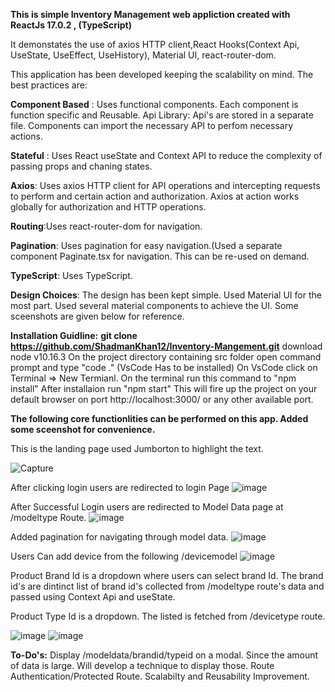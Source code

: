 **This is simple Inventory Management web appliction created with ReactJs 17.0.2 , (TypeScript)**

It demonstates the use of axios HTTP client,React Hooks(Context Api, UseState, UseEffect, UseHistory), Material UI, react-router-dom.

This application has been developed keeping the scalability on mind. The best practices are:

**Component Based** : Uses functional components. Each component is function specific and Reusable.
Api Library: Api's are stored in a separate file. Components can import the necessary API to perfom necessary actions.

**Stateful** : Uses React useState and Context API to reduce the complexity of passing props and chaning states. 

**Axios**: Uses axios HTTP client for API operations and intercepting requests to perform and certain action and authorization. Axios at action works globally for authorization and HTTP operations.

**Routing**:Uses react-router-dom for navigation.

**Pagination**: Uses pagination for easy navigation.(Used a separate component Paginate.tsx for navigation. This can be re-used on demand.

**TypeScript**: Uses TypeScript.

**Design Choices**:
The design has been kept simple. Used Material UI for the most part. Used several material components to achieve the UI. Some sceenshots are given below for reference.

**Installation Guidline:**
**git clone https://github.com/ShadmanKhan12/Inventory-Mangement.git**
download node v10.16.3
On the project directory containing src folder open command prompt and type "code ." (VsCode Has to be installed)
On VsCode click on Terminal => New Termianl. 
On the terminal run this command to "npm install"
After installaion run "npm start"
This will fire up the project on your default browser on port http://localhost:3000/ or any other available port.

**The following core functionlities can be performed on this app. Added some sceenshot for convenience.**

This is the landing page used Jumborton to highlight the text.

![Capture](https://user-images.githubusercontent.com/71847918/121499732-76171600-c9ff-11eb-94ec-41b994138282.PNG)
 
 After clicking login users are redirected to login Page
![image](https://user-images.githubusercontent.com/71847918/121500149-ddcd6100-c9ff-11eb-9032-9660d224a1bf.png)

After Successful Login users are redirected to Model Data page at /modeltype Route.
![image](https://user-images.githubusercontent.com/71847918/121500481-29800a80-ca00-11eb-83a3-e414fdc7ac07.png)

Added pagination for navigating through model data.
![image](https://user-images.githubusercontent.com/71847918/121502326-e161e780-ca01-11eb-9f6a-f7239319c1e9.png)

Users Can add device from the following /devicemodel
![image](https://user-images.githubusercontent.com/71847918/121500757-6946f200-ca00-11eb-879a-57abaea9d988.png)

Product Brand Id is a dropdown where users can select brand Id. The brand id's are dintinct list of brand id's collected from /modeltype route's data and passed using Context Api and useState.

Product Type Id is a dropdown. The listed is fetched from /devicetype route. 

![image](https://user-images.githubusercontent.com/71847918/121501100-b9be4f80-ca00-11eb-9bef-30f0e4a3aab8.png)
![image](https://user-images.githubusercontent.com/71847918/121501217-d78bb480-ca00-11eb-9eb5-a700120e671f.png)

**To-Do's:**
Display /modeldata/brandid/typeid on a modal. Since the amount of data is large. Will develop a technique to display those.
Route Authentication/Protected Route.
Scalabilty and Reusability Improvement.

